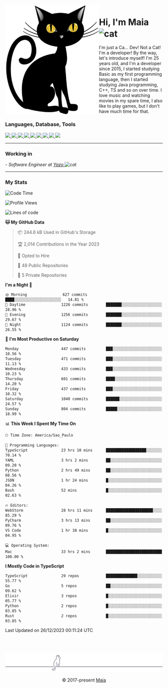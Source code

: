 <img align="left" src="https://raw.githubusercontent.com/gabrielmaialva33/gabrielmaialva33/master/assets/cat_0.png" alt="Stats" width="300px">

<h1 align="left">Hi, I'm Maia 
<img src="https://emojis.slackmojis.com/emojis/images/1643509834/36299/black-cat.gif?1643509834" width="50" height="60" align="center"  alt="cat"/>
</h1>

I'm just a Ca... Dev! Not a Cat! I'm a developer! By the way, let's introduce myself!
I'm 25 years old, and I'm a developer since 2015, I started studying Basic as my first programming
language, then I started studying Java programming, C++, TS and so on over time.
I love music and watching movies in my spare time, I also like to play games, but I don't have much time for that.

<h3 align="left">Languages, Database, Tools</h3>
<p>
  <a href="https://www.typescriptlang.org">
    <img src="https://skillicons.dev/icons?i=ts" />
  </a>
  <a href="https://go.dev">
    <img src="https://skillicons.dev/icons?i=go" />
  </a>
  <a href="https://www.python.org">
    <img src="https://skillicons.dev/icons?i=python" />
  </a>
  <a href="https://gradle.org">
    <img src="https://skillicons.dev/icons?i=gradle" />
  </a>
  <a href="https://redis.io">
    <img src="https://skillicons.dev/icons?i=redis" />
  </a>
  <a href="https://www.mongodb.com">
    <img src="https://skillicons.dev/icons?i=mongodb" />
  </a>
  <a href="https://nodejs.org">
    <img src="https://skillicons.dev/icons?i=nodejs" />
  </a>
  <a href="https://www.javascript.com">
    <img src="https://skillicons.dev/icons?i=js" />
  </a>
  <a href="https://www.docker.com">
    <img src="https://skillicons.dev/icons?i=docker" />
  </a>
</p>

<hr/>

<h3>Working in</h3>

<p><em> - Software Engineer at <a href="[https://pdasolucoes.com.br](https://yazo.com.br/)">Yazo
</a><img src="https://media.giphy.com/media/WUlplcMpOCEmTGBtBW/giphy.gif" width="30" alt="cat"> 
</em></p>

<hr/>

### My Stats

<!--START_SECTION:waka-->
![Code Time](http://img.shields.io/badge/Code%20Time-3%2C639%20hrs-blue)

![Profile Views](http://img.shields.io/badge/Profile%20Views-16-blue)

![Lines of code](https://img.shields.io/badge/From%20Hello%20World%20I%27ve%20Written-1.1%20million%20lines%20of%20code-blue)

**🐱 My GitHub Data** 

> 📦 244.6 kB Used in GitHub's Storage 
 > 
> 🏆 2,014 Contributions in the Year 2023
 > 
> 💼 Opted to Hire
 > 
> 📜 48 Public Repositories 
 > 
> 🔑 5 Private Repositories 
 > 
**I'm a Night 🦉** 

```text
🌞 Morning                627 commits         ████░░░░░░░░░░░░░░░░░░░░░   14.81 % 
🌆 Daytime                1226 commits        ███████░░░░░░░░░░░░░░░░░░   28.96 % 
🌃 Evening                1256 commits        ███████░░░░░░░░░░░░░░░░░░   29.67 % 
🌙 Night                  1124 commits        ███████░░░░░░░░░░░░░░░░░░   26.55 % 
```
📅 **I'm Most Productive on Saturday** 

```text
Monday                   447 commits         ███░░░░░░░░░░░░░░░░░░░░░░   10.56 % 
Tuesday                  471 commits         ███░░░░░░░░░░░░░░░░░░░░░░   11.13 % 
Wednesday                433 commits         ███░░░░░░░░░░░░░░░░░░░░░░   10.23 % 
Thursday                 601 commits         ████░░░░░░░░░░░░░░░░░░░░░   14.20 % 
Friday                   437 commits         ███░░░░░░░░░░░░░░░░░░░░░░   10.32 % 
Saturday                 1040 commits        ██████░░░░░░░░░░░░░░░░░░░   24.57 % 
Sunday                   804 commits         █████░░░░░░░░░░░░░░░░░░░░   18.99 % 
```


📊 **This Week I Spent My Time On** 

```text
🕑︎ Time Zone: America/Sao_Paulo

💬 Programming Languages: 
TypeScript               23 hrs 10 mins      ██████████████████░░░░░░░   70.14 % 
YAML                     3 hrs 2 mins        ██░░░░░░░░░░░░░░░░░░░░░░░   09.20 % 
Python                   2 hrs 49 mins       ██░░░░░░░░░░░░░░░░░░░░░░░   08.56 % 
JSON                     1 hr 24 mins        █░░░░░░░░░░░░░░░░░░░░░░░░   04.26 % 
Bash                     52 mins             █░░░░░░░░░░░░░░░░░░░░░░░░   02.63 % 

🔥 Editors: 
WebStorm                 28 hrs 11 mins      █████████████████████░░░░   85.29 % 
PyCharm                  3 hrs 13 mins       ██░░░░░░░░░░░░░░░░░░░░░░░   09.76 % 
VS Code                  1 hr 38 mins        █░░░░░░░░░░░░░░░░░░░░░░░░   04.95 % 

💻 Operating System: 
Mac                      33 hrs 2 mins       █████████████████████████   100.00 % 
```

**I Mostly Code in TypeScript** 

```text
TypeScript               29 repos            ██████████████░░░░░░░░░░░   55.77 % 
Go                       5 repos             ██░░░░░░░░░░░░░░░░░░░░░░░   09.62 % 
Elixir                   3 repos             █░░░░░░░░░░░░░░░░░░░░░░░░   05.77 % 
Python                   2 repos             █░░░░░░░░░░░░░░░░░░░░░░░░   03.85 % 
Rust                     2 repos             █░░░░░░░░░░░░░░░░░░░░░░░░   03.85 % 
```




 Last Updated on 26/12/2023 00:11:24 UTC
<!--END_SECTION:waka-->


<br/>
<br/>

<p align="center"><img src="https://raw.githubusercontent.com/gabrielmaialva33/gabrielmaialva33/master/assets/gray0_ctp_on_line.svg?sanitize=true" /></p>
<p align="center">&copy; 2017-present <a href="https://github.com/gabrielmaialva33/" target="_blank">Maia</a>
